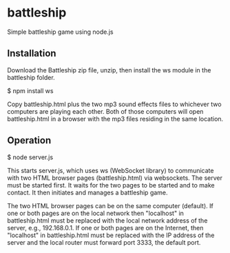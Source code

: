 # battleship
Simple battleship game using node.js

## Installation

Download the Battleship zip file, unzip, then install the ws module in the battleship folder.

$ npm install ws

Copy battleship.html plus the two mp3 sound effects files to whichever two computers are playing each other. Both of those computers will open battleship.html in a browser with the mp3 files residing in the same location.

## Operation

$ node server.js

This starts server.js, which uses ws (WebSocket library) to communicate with two HTML browser pages (battleship.html) via websockets. The server must be started first. It waits for the two pages to be started and to make contact. It then initiates and manages a battleship game.

The two HTML browser pages can be on the same computer (default). If one or both pages are on the local network then "localhost" in battleship.html must be replaced with the local network address of the server, e.g., 192.168.0.1. If one or both pages are on the Internet, then "localhost" in battleship.html must be replaced with the IP address of the server and the local router must forward port 3333, the default port.
